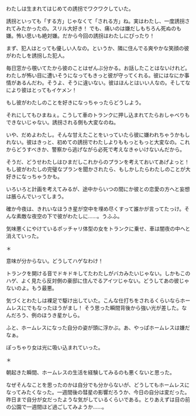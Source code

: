 
<!-- ひとり 1 -->

わたしは生まれてはじめての誘拐でワクワクしていた。

誘拐といっても「する方」じゃなくて「される方」ね。実はわたし、一度誘拐されてみたかったの。スリル大好き！ でも、痛いのは嫌だしもちろん死ぬのも嫌。怖い思いも絶対嫌。だから今回の誘拐はわたしにぴったり！

まず、犯人はとっても優しい人なの。というか、隣に住んでる爽やかな笑顔の彼がわたしを誘拐した犯人。

 

毎日窓から覗いてたから彼のことはぜんぶ分かる。お話したことはないけれど。わたしが怖い目に遭いそうになってもきっと彼が守ってくれる。彼にはなにか事情があるんだわ。そうよ、そうに違いない。彼はほんとはいい人なの。そしてなにより彼はとってもイケメン！

 

もし彼がわたしのことを好きになっちゃったらどうしよう。

それにしてもひまねぇ。こうして車のトランクに押し込まれてたらおしゃべりもできないじゃない。誘拐される側も大変なのね。

 

いや、だめよわたし。そんな甘えたことをいっていたら彼に嫌われちゃうかもしれない。彼はきっと、初めての誘拐でわたしよりももっともっと大変なの。これからどうすべきか、警察から逃げながら必死で考えなきゃいけないんだから。

そうだ、どうせわたしはひまだしこれからのプランを考えておいてあげよっと！ もし彼がわたしの完璧なプランを聞かされたら、もしかしたらわたしのことが大好きになっちゃうかも。

いろいろと計画を考えてみるが、途中からいつの間にか彼との恋愛の方へと妄想は脹らんでいってしまう。

確か今夜は、きれいなほうき星が空中を埋め尽くすって誰かが言ってたっけ。そんな素敵な夜空の下で彼がわたしに……。うふふ。

気味悪くにやけているポッチャリ体型の女をトランクに乗せ、車は闇夜の中へと消えていった。

＊

意味が分からない。どうしてハゲなわけ！

トランクを開ける音でドキドキしてたわたしがバカみたいじゃない。しかもこのハゲ、よく見たら反対側の豪邸に住んでるアイツじゃない。どうしてあの彼じゃないのよ。もう最悪。

気づくとわたしは裸足で駆け出していた。こんな仕打ちをされるくらいならホームレスにでもなったほうがまし！ そう思った瞬間背後から強い光が差した。なんだろう、例のほうき星かしら。

 

ふと、ホームレスになった自分の姿が頭に浮かぶ。あ、やっぱホームレスは嫌だなぁ。

ぽっちゃり女は光に吸い込まれていった。

＊

朝起きた瞬間、ホームレスの生活を経験してみるのも悪くないと思った。

なぜそんなことを思ったのかは自分でも分からないが、どうしてもホームレスになってみたくなった。一週間後の彗星の影響だろうか、今日の自分は変だった。昨日まで自分が女だったような気がしているくらいである。とりあえずは目の前の公園で一週間ほど過ごしてみようか……。
